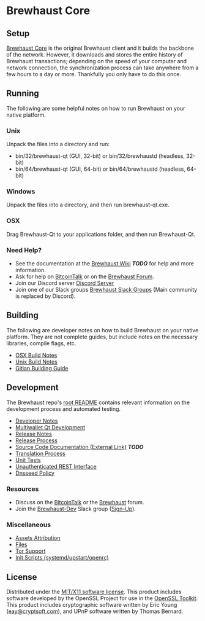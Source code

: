 Brewhaust Core
=====================

Setup
---------------------
[Brewhaust Core](http://brewhaust.org/wallet) is the original Brewhaust client and it builds the backbone of the network. However, it downloads and stores the entire history of Brewhaust transactions; depending on the speed of your computer and network connection, the synchronization process can take anywhere from a few hours to a day or more. Thankfully you only have to do this once.

Running
---------------------
The following are some helpful notes on how to run Brewhaust on your native platform.

### Unix

Unpack the files into a directory and run:

- bin/32/brewhaust-qt (GUI, 32-bit) or bin/32/brewhaustd (headless, 32-bit)
- bin/64/brewhaust-qt (GUI, 64-bit) or bin/64/brewhaustd (headless, 64-bit)

### Windows

Unpack the files into a directory, and then run brewhaust-qt.exe.

### OSX

Drag Brewhaust-Qt to your applications folder, and then run Brewhaust-Qt.

### Need Help?

* See the documentation at the [Brewhaust Wiki](https://en.bitcoin.it/wiki/Main_Page) ***TODO***
for help and more information.
* Ask for help on [BitcoinTalk](https://bitcointalk.org/index.php?topic=1262920.0) or on the [Brewhaust Forum](http://forum.brewhaust.org/).
* Join our Discord server [Discord Server](https://discord.brewhaust.org)
* Join one of our Slack groups [Brewhaust Slack Groups](https://brewhaust.org/slack-logins/) (Main community is replaced by Discord).

Building
---------------------
The following are developer notes on how to build Brewhaust on your native platform. They are not complete guides, but include notes on the necessary libraries, compile flags, etc.

- [OSX Build Notes](build-osx.md)
- [Unix Build Notes](build-unix.md)
- [Gitian Building Guide](gitian-building.md)

Development
---------------------
The Brewhaust repo's [root README](https://github.com/Brewhaust-Project/Brewhaust/blob/master/README.md) contains relevant information on the development process and automated testing.

- [Developer Notes](developer-notes.md)
- [Multiwallet Qt Development](multiwallet-qt.md)
- [Release Notes](release-notes.md)
- [Release Process](release-process.md)
- [Source Code Documentation (External Link)](https://dev.visucore.com/bitcoin/doxygen/) ***TODO***
- [Translation Process](translation_process.md)
- [Unit Tests](unit-tests.md)
- [Unauthenticated REST Interface](REST-interface.md)
- [Dnsseed Policy](dnsseed-policy.md)

### Resources

* Discuss on the [BitcoinTalk](https://bitcointalk.org/index.php?topic=1262920.0) or the [Brewhaust](http://forum.brewhaust.org/) forum.
* Join the [Brewhaust-Dev](https://brewhaust-dev.slack.com/) Slack group ([Sign-Up](https://brewhaust-dev.herokuapp.com/)).

### Miscellaneous
- [Assets Attribution](assets-attribution.md)
- [Files](files.md)
- [Tor Support](tor.md)
- [Init Scripts (systemd/upstart/openrc)](init.md)

License
---------------------
Distributed under the [MIT/X11 software license](http://www.opensource.org/licenses/mit-license.php).
This product includes software developed by the OpenSSL Project for use in the [OpenSSL Toolkit](https://www.openssl.org/). This product includes
cryptographic software written by Eric Young ([eay@cryptsoft.com](mailto:eay@cryptsoft.com)), and UPnP software written by Thomas Bernard.
